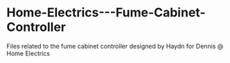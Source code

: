 # Home-Electrics---Fume-Cabinet-Controller
Files related to the fume cabinet controller designed by Haydn for Dennis @ Home Electrics
